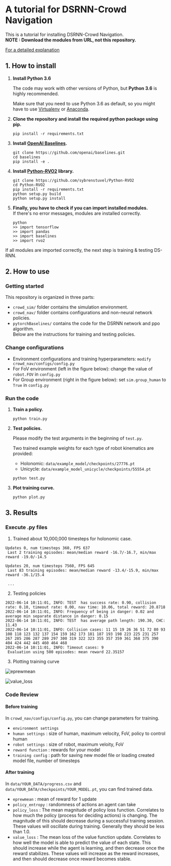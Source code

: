 # A tutorial for DSRNN-Crowd Navigation



This is a tutorial for installing DSRNN-Crowd Navigation.<br>
**NOTE : Download the modules from URL, not this repository.**

[For a detailed explanation](https://github.com/Shuijing725/CrowdNav_DSRNN)



## 1. How to install

1. **Install Python 3.6** 

   The code may work with other versions of Python, but **Python 3.6** is highly recommended.

   Make sure that you need to use Python 3.6 as default, so you might have to use [Virtualenv](https://packaging.python.org/en/latest/guides/installing-using-pip-and-virtual-environments/) or [Anaconda](https://www.cloudsigma.com/how-to-install-anaconda-on-ubuntu-18-04-in-six-simple-steps/).

2. **Clone the repository and install the required python package using pip.**

   ```
   pip install -r requirements.txt
   ```

3. **Install [OpenAI Baselines](https://github.com/openai/baselines#installation).**

   ```
   git clone https://github.com/openai/baselines.git
   cd baselines
   pip install -e .
   ```

4. **Install [Python-RVO2](https://github.com/sybrenstuvel/Python-RVO2) library.**

   ```
   git clone https://github.com/sybrenstuvel/Python-RVO2
   cd Python-RVO2
   pip install -r requirements.txt
   python setup.py build
   python setup.py install
   ```

5. **Finally, you have to check if you can import installed modules.**<br>If there's no error messages, modules are installed correctly.

   ```
   python
   >> import tensorflow
   >> import pandas
   >> import baselines
   >> import rvo2
   ```



If all modules are imported correctly, the next step is training & testing DS-RNN.



## 2. How to use

### Getting started
This repository is organized in three parts:

* ``crowd_sim/`` folder contains the simulation environment.
* ``crowd_nav/`` folder contains configurations and non-neural network policies.
* ``pytorchBaselines/`` contains the code for the DSRNN network and ppo algorithm.
<br>Below are the instructions for training and testing policies.

### Change configurations

* Environment configurations and training hyperparameters: ``modify crowd_nav/configs/config.py``<br>
* For FoV environment (left in the figure below): change the value of ``robot.FOV`` in ``config.py``
* For Group environment (right in the figure below): set ``sim.group_human`` to ``True`` in ``config.py``


### Run the code

1. **Train a policy.**

   ```
   python train.py
   ```

2. **Test policies.**

   Please modify the test arguments in the beginning of `test.py`.

   Two trained example weights for each type of robot kinematics are provided:

   - Holonomic: `data/example_model/checkpoints/27776.pt`
   - Unicycle: `data/example_model_unicycle/checkpoints/55554.pt`<br>

   ```
   python test.py
   ```

3. **Plot training curve.**

   ```
   python plot.py
   ```



## 3. Results

### Execute .py files

1. Trained about 10,000,000 timesteps for holonomic case.

```
Updates 0, num timesteps 360, FPS 637 
 Last 2 training episodes: mean/median reward -16.7/-16.7, min/max reward -19.0/-14.5

Updates 20, num timesteps 7560, FPS 645 
 Last 83 training episodes: mean/median reward -13.4/-15.9, min/max reward -36.1/15.4
 
 ...
```



2. Testing policies

```
2022-06-14 10:11:01, INFO: TEST  has success rate: 0.90, collision rate: 0.10, timeout rate: 0.00, nav time: 10.06, total reward: 20.8718
2022-06-14 10:11:01, INFO: Frequency of being in danger: 0.02 and average min separate distance in danger: 0.15
2022-06-14 10:11:01, INFO: TEST  has average path length: 190.30, CHC: 11.43
2022-06-14 10:11:01, INFO: Collision cases: 11 15 19 26 36 51 72 80 93 108 118 123 132 137 154 159 162 173 181 187 193 198 223 225 231 257 267 285 286 287 289 297 300 319 322 323 355 357 359 361 368 375 390 404 424 442 445 460 464 468
2022-06-14 10:11:01, INFO: Timeout cases: 9
 Evaluation using 500 episodes: mean reward 22.35157
```



3. Plotting training curve


![eprewmean](https://user-images.githubusercontent.com/48710703/173532606-7a8a5763-b33c-4367-adbc-bb6b2166144d.png)<br>

![value_loss](https://user-images.githubusercontent.com/48710703/173532615-c4094a23-ac50-4a1a-b3ee-6d2ea6694bb5.png)


### Code Review

#### Before training

In ``crowd_nav/configs/config.py``, you can change parameters for training.
* ``environment settings``
* ``human settings`` : size of human, maximum velocity, FoV, policy to control human
* ``robot settings`` : size of robot, maximum veloity, FoV
* ``reward function`` : rewards for your model
* ``training config`` : path for saving new model file or loading created model file, number of timesteps

#### After training

In ``data/YOUR_DATA/progress.csv`` and ``data/YOUR_DATA/checkpoints/YOUR_MODEL.pt``, you can find trained data.
* ``eprewmean`` : mean of reward for 1 update
* ``policy_entropy`` : randomness of actions an agent can take
* ``policy_loss`` : The mean magnitude of policy loss function. Correlates to how much the policy (process for deciding actions) is changing. The magnitude of this should decrease during a successful training session. These values will oscillate during training. Generally they should be less than 1.0.
* ``value_loss`` : The mean loss of the value function update. Correlates to how well the model is able to predict the value of each state. This should increase while the agent is learning, and then decrease once the reward stabilizes. These values will increase as the reward increases, and then should decrease once reward becomes stable.

